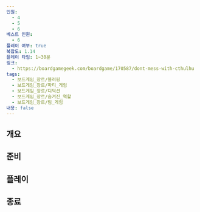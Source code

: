```yaml
---
인원:
  - 4
  - 5
  - 6
베스트 인원:
  - 6
플레이 여부: true
복잡도: 1.14
플레이 타임: 1~30분
링크:
  - https://boardgamegeek.com/boardgame/170587/dont-mess-with-cthulhu
tags:
  - 보드게임_장르/블러핑
  - 보드게임_장르/파티_게임
  - 보드게임_장르/디덕션
  - 보드게임_장르/숨겨진_역할
  - 보드게임_장르/팀_게임
내용: false
---
```

## 개요
## 준비
## 플레이
## 종료